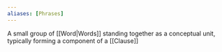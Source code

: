 ```yaml
---
aliases: [Phrases]
---
```


A small group of [[Word|Words]] standing together as a conceptual unit, typically forming a component of a [[Clause]]
